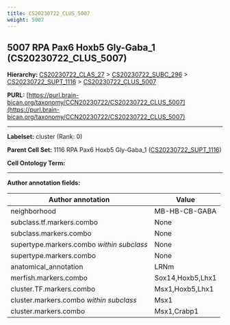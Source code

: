 ```yaml
---
title: CS20230722_CLUS_5007
weight: 5007
---
```

## 5007 RPA Pax6 Hoxb5 Gly-Gaba_1 (CS20230722_CLUS_5007)
<b>Hierarchy: </b>
[CS20230722_CLAS_27](../CS20230722_CLAS_27) >
[CS20230722_SUBC_296](../CS20230722_SUBC_296) >
[CS20230722_SUPT_1116](../CS20230722_SUPT_1116) >
[CS20230722_CLUS_5007](../CS20230722_CLUS_5007)

**PURL:** [https://purl.brain-bican.org/taxonomy/CCN20230722/CS20230722_CLUS_5007](https://purl.brain-bican.org/taxonomy/CCN20230722/CS20230722_CLUS_5007)

---


**Labelset:** cluster (Rank: 0)

**Parent Cell Set:** 1116 RPA Pax6 Hoxb5 Gly-Gaba_1 ([CS20230722_SUPT_1116](../CS20230722_SUPT_1116))



**Cell Ontology Term:** 

[MARKER GENES.]: #


---

[TRANSFERRED ANNOTATIONS.]: #


[AUTHOR ANNOTATION FIELDS.]: #


**Author annotation fields:**

| Author annotation | Value |
|-------------------|-------|
|neighborhood|MB-HB-CB-GABA|
|subclass.tf.markers.combo|None|
|subclass.markers.combo|None|
|supertype.markers.combo _within subclass_|None|
|supertype.markers.combo|None|
|anatomical_annotation|LRNm|
|merfish.markers.combo|Sox14,Hoxb5,Lhx1|
|cluster.TF.markers.combo|Msx1,Hoxb5,Lhx1|
|cluster.markers.combo _within subclass_|Msx1|
|cluster.markers.combo|Msx1,Crabp1|
